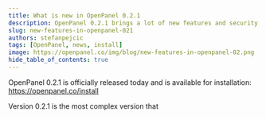 ```yaml
---
title: What is new in OpenPanel 0.2.1
description: OpenPanel 0.2.1 brings a lot of new features and security enhancements.
slug: new-features-in-openpanel-021
authors: stefanpejcic
tags: [OpenPanel, news, install]
image: https://openpanel.co/img/blog/new-features-in-openpanel-02.png
hide_table_of_contents: true
---
```


OpenPanel 0.2.1 is officially released today and is available for installation: https://openpanel.co/install

<!--truncate-->

Version 0.2.1 is the most complex version that 

